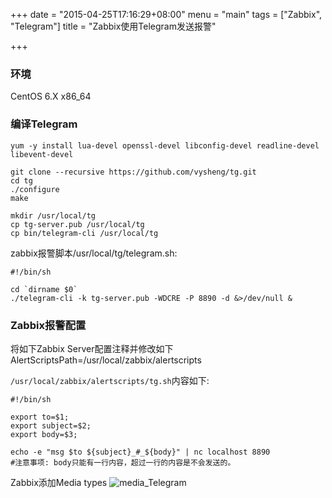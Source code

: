 +++
date = "2015-04-25T17:16:29+08:00"
menu = "main"
tags = ["Zabbix", "Telegram"]
title = "Zabbix使用Telegram发送报警"

+++

### 环境

CentOS 6.X x86_64

### 编译Telegram

    yum -y install lua-devel openssl-devel libconfig-devel readline-devel libevent-devel

    git clone --recursive https://github.com/vysheng/tg.git
    cd tg
    ./configure
    make

    mkdir /usr/local/tg
    cp tg-server.pub /usr/local/tg
    cp bin/telegram-cli /usr/local/tg


zabbix报警脚本/usr/local/tg/telegram.sh:

    #!/bin/sh

    cd `dirname $0`
    ./telegram-cli -k tg-server.pub -WDCRE -P 8890 -d &>/dev/null &

### Zabbix报警配置

将如下Zabbix Server配置注释并修改如下
AlertScriptsPath=/usr/local/zabbix/alertscripts

`/usr/local/zabbix/alertscripts/tg.sh`内容如下:

    #!/bin/sh

    export to=$1;
    export subject=$2;
    export body=$3;

    echo -e "msg $to ${subject}_#_${body}" | nc localhost 8890
    #注意事项: body只能有一行内容，超过一行的内容是不会发送的。

Zabbix添加Media types
![media_Telegram](/img/media_Telegram.png)
